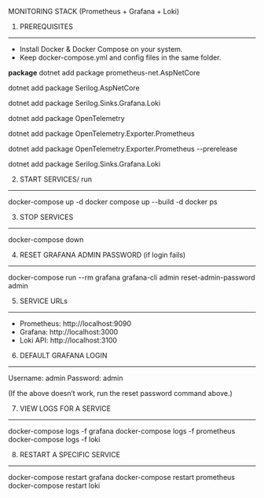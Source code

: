 MONITORING STACK (Prometheus + Grafana + Loki)


1. PREREQUISITES
----------------
- Install Docker & Docker Compose on your system.
- Keep docker-compose.yml and config files in the same folder.

**package**
 dotnet add package prometheus-net.AspNetCore

 
 
 dotnet add package Serilog.AspNetCore
 
 
 dotnet add package Serilog.Sinks.Grafana.Loki
 
 
 dotnet add package OpenTelemetry
 
  
  dotnet add package OpenTelemetry.Exporter.Prometheus
 
 
 dotnet add package OpenTelemetry.Exporter.Prometheus  --prerelease


dotnet add package Serilog.Sinks.Grafana.Loki

2. START SERVICES/ run
-----------------
docker-compose up -d
docker compose up --build -d
docker ps  

3. STOP SERVICES
----------------
docker-compose down

4. RESET GRAFANA ADMIN PASSWORD (if login fails)
------------------------------------------------
docker-compose run --rm grafana grafana-cli admin reset-admin-password admin

5. SERVICE URLs
---------------
- Prometheus:  http://localhost:9090
- Grafana:     http://localhost:3000
- Loki API:    http://localhost:3100

6. DEFAULT GRAFANA LOGIN
------------------------
Username: admin
Password: admin

(If the above doesn’t work, run the reset password command above.)

7. VIEW LOGS FOR A SERVICE
--------------------------
docker-compose logs -f grafana
docker-compose logs -f prometheus
docker-compose logs -f loki

8. RESTART A SPECIFIC SERVICE
-----------------------------
docker-compose restart grafana
docker-compose restart prometheus
docker-compose restart loki
